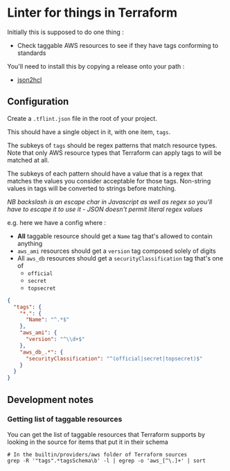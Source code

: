 # Linter for things in Terraform

Initially this is supposed to do one thing :

* Check taggable AWS resources to see if they have tags conforming to standards

You'll need to install this by copying a release onto your path : 

* [json2hcl](https://github.com/kvz/json2hcl)

## Configuration

Create a `.tflint.json` file in the root of your project.

This should have a single object in it, with one item, `tags`.

The subkeys of `tags` should be regex patterns that match resource types. Note that only AWS resource types that Terraform can apply tags to will be matched at all.

The subkeys of each pattern should have a value that is a regex that matches the values you consider acceptable for those tags. Non-string values in tags will be converted to strings before matching.

*NB backslash is an escape char in Javascript as well as regex so you'll have to escape it to use it - JSON doesn't permit literal regex values*

e.g. here we have a config where :

* **All** taggable resource should get a `Name` tag that's allowed to contain anything
* `aws_ami` resources should get a `version` tag composed solely of digits
* All `aws_db` resources should get a `securityClassification` tag that's one of
  * `official`
  * `secret`
  * `topsecret`

```json
{
  "tags": {
    "*.": {
      "Name": "^.*$"
    },
    "aws_ami": {
      "version": "^\\d+$"
    },
    "aws_db_.*": {
      "securityClassification": "^(official|secret|topsecret)$"
    }
  }
}
```

## Development notes

### Getting list of taggable resources

You can get the list of taggable resources that Terraform supports
by looking in the source for items that put it in their schema

```
# In the builtin/providers/aws folder of Terraform sources
grep -R '"tags".*tagsSchema\b' -l | egrep -o 'aws_[^\.]+' | sort
```